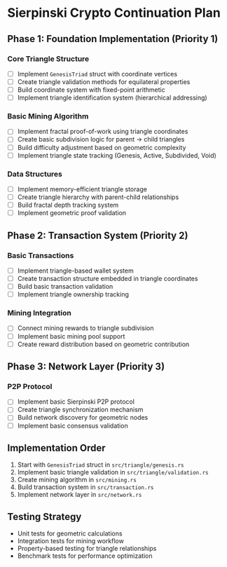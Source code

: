 # Sierpinski Crypto Continuation Plan

## Phase 1: Foundation Implementation (Priority 1)

### Core Triangle Structure
- [ ] Implement `GenesisTriad` struct with coordinate vertices
- [ ] Create triangle validation methods for equilateral properties
- [ ] Build coordinate system with fixed-point arithmetic
- [ ] Implement triangle identification system (hierarchical addressing)

### Basic Mining Algorithm
- [ ] Implement fractal proof-of-work using triangle coordinates
- [ ] Create basic subdivision logic for parent → child triangles
- [ ] Build difficulty adjustment based on geometric complexity
- [ ] Implement triangle state tracking (Genesis, Active, Subdivided, Void)

### Data Structures
- [ ] Implement memory-efficient triangle storage
- [ ] Create triangle hierarchy with parent-child relationships
- [ ] Build fractal depth tracking system
- [ ] Implement geometric proof validation

## Phase 2: Transaction System (Priority 2)

### Basic Transactions
- [ ] Implement triangle-based wallet system
- [ ] Create transaction structure embedded in triangle coordinates
- [ ] Build basic transaction validation
- [ ] Implement triangle ownership tracking

### Mining Integration
- [ ] Connect mining rewards to triangle subdivision
- [ ] Implement basic mining pool support
- [ ] Create reward distribution based on geometric contribution

## Phase 3: Network Layer (Priority 3)

### P2P Protocol
- [ ] Implement basic Sierpinski P2P protocol
- [ ] Create triangle synchronization mechanism
- [ ] Build network discovery for geometric nodes
- [ ] Implement basic consensus validation

## Implementation Order
1. Start with `GenesisTriad` struct in `src/triangle/genesis.rs`
2. Implement basic triangle validation in `src/triangle/validation.rs`
3. Create mining algorithm in `src/mining.rs`
4. Build transaction system in `src/transaction.rs`
5. Implement network layer in `src/network.rs`

## Testing Strategy
- Unit tests for geometric calculations
- Integration tests for mining workflow
- Property-based testing for triangle relationships
- Benchmark tests for performance optimization
